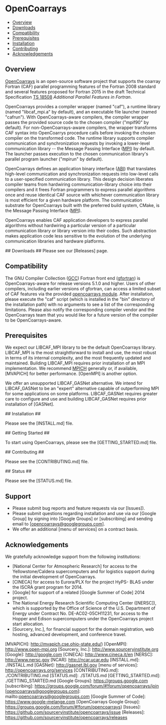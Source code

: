 [This document is formatted with GitHub-Flavored Markdown.              ]:#
[For better viewing, including hyperlinks, read it online at            ]:#
[https://github.com/sourceryinstitute/opencoarrays/blob/master/README.md]:#

# OpenCoarrays #

* [Overview]
* [Downloads]
* [Compatibility]
* [Prerequisites]
* [Installation]
* [Contributing]
* [Acknowledgements]

## <a name="overview">Overview</a> ##
[OpenCoarrays] is an open-source software project that supports the coarray Fortran (CAF) parallel programming features of the Fortran 2008 standard and several features proposed for Fortran 2015 in the draft Technical Specification [TS 18508] _Additional Parallel Features in Fortran_.

OpenCoarrays provides a compiler wrapper (named "caf"), a runtime library (named "libcaf_mpi.a" by default), and an executable file launcher (named "cafrun").  With OpenCoarrays-aware compilers, the compiler wrapper passes the provided source code to the chosen compiler ("mpif90" by default).  For non-OpenCoarrays-aware compilers, the wrapper transforms CAF syntax into OpenCoarrys procedure calls before invoking the chosen compiler on the transformed code.  The runtime library supports compiler communication and synchronization requests by invoking a lower-level communication library -- the Message Passing Interface ([MPI]) by default.  The launcher passes execution to the chosen communication library's parallel program launcher ("mpirun" by default).

OpenCoarrays defines an application binary interface ([ABI]) that translates high-level communication and synchronization requests into low-level calls to a user-specified communication library.  This design decision liberates compiler teams from hardwiring communication-library choice into their compilers and it frees Fortran programmers to express parallel algorithms once and reuse identical CAF source with whichever communication library is most efficient for a given hardware platform.  The communication substrate for OpenCoarrays built with the preferred build system, CMake, is the Message Passing Interface ([MPI]).

OpenCoarrays enables CAF application developers to express parallel algorithms without hardwiring a particular version of a particular communication library or library version into their codes.  Such abstraction makes application code less sensitive to the evolution of the underlying communication libraries and hardware platforms.

<a name="downloads">
## Downloads</a> ##
Please see our [Releases] page.

## <a name="compatibility">Compatibility</a> ##
The GNU Compiler Collection ([GCC]) Fortran front end ([gfortran]) is OpenCoarrays-aware for release versions 5.1.0 and higher.  Users of other compilers, including earlier versions of gfortran, can access a limited subset of CAF features via the provided [opencoarrays module].  After installation, please execute the "caf" script (which is installed in the "bin" directory of the installation path) with no arguments to see a list of the corresponding limitations.  Please also notify the corresponding compiler vendor and the OpenCoarrays team that you would like for a future version of the compiler to be OpenCoarrays-aware.

## <a name="prerequisites">Prerequisites</a> ##
We expect our LIBCAF_MPI library to be the default OpenCoarrays library.  LIBCAF_MPI is the most straightforward to install and use, the most robust in terms of its internal complexity, and the most frequently updated and maintained.  Building LIBCAF_MPI requires prior installation of an MPI implementation.  We recommend [MPICH] generally or, if available, [MVAPICH] for better performance. [OpenMPI] is another option.

We offer an unsupported LIBCAF_GASNet alternative.  We intend for LIBCAF_GASNet to be an "expert" alternative capable of outperforming MPI for some applications on some platforms.  LIBCAF_GASNet requires greater care to configure and use and building LIBCAF_GASNet requires prior installation of [GASNet].

<a name="installation">
## Installation</a> ##

Please see the [INSTALL.md] file.

<a name="installation">
## Getting Started</a> ##

To start using OpenCoarrays, please see the [GETTING_STARTED.md] file.

<a name="contributing">
## Contributing</a> ##

Please see the [CONTRIBUTING.md] file.

<a name="status">
## Status</a> ##

Please see the [STATUS.md] file.

## <a name="support">Support</a> ##

* Please submit bug reports and feature requests via our [Issues]).
* Please submit questions regarding installation and use via our [Google Group] by signing into [Google Groups] or [subscribing] and sending email to [opencoarrays@googlegroups.com].
* We offer an additional [menu of services] on a contract basis.

## <a name="acknowledgements">Acknowledgements</a> ##
We gratefully acknowledge support from the following institutions:

* [National Center for Atmospheric Research] for access to the Yellowstone/Caldera supercomputers and for logistics support during the initial development of OpenCoarrays.
* [CINECA] for access to Eurora/PLX for the project HyPS- BLAS under the ISCRA grant program for 2014.
* [Google] for support of a related [Google Summer of Code] 2014 project.
* The National Energy Research Scientific Computing Center ([NERSC]), which is supported by the Office of Science of the U.S. Department of Energy under Contract No. DE-AC02-05CH11231, for access to the Hopper and Edison supercomputers under the OpenCoarrays project start allocation.
* [Sourcery, Inc.], for financial support for the domain registration, web hosting, advanced development, and conference travel.

[Hyperlinks]:#

[Overview]: #overview
[Downloads]: #downloads
[Compatibility]: #compatibility
[Prerequisites]: #prerequisites
[Installation]: #installation
[Contributing]: #contributing
[Acknowledgements]: #acknowledgements


[OpenCoarrays]: http://www.opencoarrays.org
[ABI]: https://gcc.gnu.org/onlinedocs/gfortran/Function-ABI-Documentation.html#Function-ABI-Documentation
[TS 18508]: http://isotc.iso.org/livelink/livelink?func=ll&objId=16769292&objAction=Open
[MPI]: http://www.mpi-forum.org
[ABI]: https://gcc.gnu.org/onlinedocs/gfortran/Function-ABI-Documentation.html#Function-ABI-Documentation
[GCC]: http://gcc.gnu.org
[gfortran]: https://gcc.gnu.org/wiki/GFortran
[opencoarrays module]: ./src/extensions/opencoarrays.F90
[MPICH]: http://www.mpich.org
[MVAPICH]: http://mvapich.cse.ohio-state.edu/)
[OpenMPI]: http://www.open-mpi.org
[Sourcery, Inc.]: http://www.sourceryinstitute.org
[Google]: http://google.com
[CINECA]: http://www.cineca.it/en
[NERSC]: http://www.nersc.gov
[NCAR]: http://ncar.ucar.edu
[INSTALL.md]: ./INSTALL.md
[GASNet]: http://gasnet.lbl.gov
[menu of services]: http://opencoarrays.org/services
[CONTRIBUTING.md]: ./CONTRIBUTING.md
[STATUS.md]: ./STATUS.md
[GETTING_STARTED.md]: ./GETTING_STARTED.md
[Google Groups]: https://groups.google.com
[subscribing]: https://groups.google.com/forum/#!forum/opencoarrays/join
[opencoarrays@googlegroups.com]: mailto:opencoarrays@googlegroups.com
[Google Summer of Code]: https://www.google-melange.com
[OpenCoarrays Google Group]: https://groups.google.com/forum/#!forum/opencoarrays)
[Issues]: https://github.com/sourceryinstitute/opencoarrays/issue
[Releases]: https://github.com/sourceryinstitute/opencoarrays/releases
